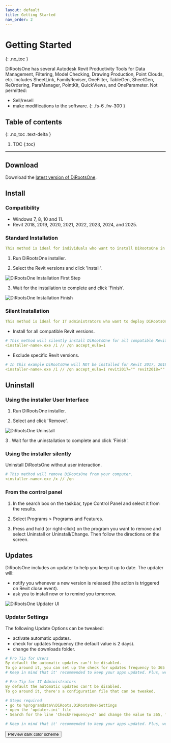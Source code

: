 ```yaml
---
layout: default
title: Getting Started
nav_order: 2
---
```


# Getting Started
{: .no_toc }

DiRootsOne has several Autodesk Revit Productivity Tools for Data Management, Filtering, Model Checking, Drawing Production, Point Clouds, etc. Includes SheetLink, FamilyReviser, OneFilter, TableGen, SheetGen, ReOrdering, ParaManager, PointKit, QuickViews, and OneParameter.
Not permitted:
-	Sell/resell
-	make modifications to the software.
{: .fs-6 .fw-300 }

## Table of contents
{: .no_toc .text-delta }

1. TOC
{:toc}

---

## Download

Download the [latest version of DiRootsOne](https://diroots.com/revit-plugins/dirootsone/).


## Install

### Compatibility
- Windows 7, 8, 10 and 11.
- Revit 2018, 2019, 2020, 2021, 2022, 2023, 2024, and 2025.

### Standard Installation

```yaml
This method is ideal for individuals who want to install DiRootsOne in one computer.
```

1. Run DiRootsOne installer.

2. Select the Revit versions and click 'Install'.

![DiRootsOne Installation First Step](..\assets\images\One-Installer.gif)

3. Wait for the installation to complete and click 'Finish'.

![DiRootsOne Installation Finish](..\assets\images\One-Installer-Finished.png)

### Silent Installation

```yaml
This method is ideal for IT administrators who want to deploy DiRootsOne to multiple computers.
```

- Install for all compatible Revit versions.

```yaml
# This method will silently install DiRootsOne for all compatible Revit versions.
<installer-name>.exe /i // /qn accept_eula=1
```

- Exclude specific Revit versions.

```yaml
# In this example DiRootsOne will NOT be installed for Revit 2017, 2018, and 2019.
<installer-name>.exe /i // /qn accept_eula=1 revit2017="" revit2018="" revit2019=""
```

## Uninstall

### Using the installer User Interface

1. Run DiRootsOne installer.

2. Select and click 'Remove'.

![DiRootsOne Uninstall](..\assets\images\One-Installer-Finished.png)

3 . Wait for the uninstallation to complete and click 'Finish'.

### Using the installer silently

Uninstall DiRootsOne without user interaction.

```yaml
# This method will remove DiRootsOne from your computer.
<installer-name>.exe /x // /qn
```

### From the control panel

1. In the search box on the taskbar, type Control Panel and select it from the results.

2. Select Programs > Programs and Features.

3. Press and hold (or right-click) on the program you want to remove and select Uninstall or Uninstall/Change. Then follow the directions on the screen.

## Updates

DiRootsOne includes an updater to help you keep it up to date. 
The updater will:
- notify you whenever a new version is released (the action is triggered on Revit close event).
- ask you to install now or to remind you tomorrow.

![DiRootsOne Updater UI](../assets\images\DiRootsOne-Updates.png)

### Updater Settings

The following Update Options can be tweaked:
- activate automatic updates.
- check for updates frequency (the default value is 2 days). 
- change the downloads folder.

```yaml
# Pro Tip for Users
By default the automatic updates can't be disabled.
To go around it, you can set up the check for updates frequency to 365 days, for example.
# Keep in mind that it' recommended to keep your apps updated. Plus, we do not provide support for outdated applications.
```

```yaml
# Pro Tip for IT Administrators
By default the automatic updates can't be disabled.
To go around it, there's a configuration file that can be tweaked.

# Steps required
- go to %programdata%\DiRoots.DiRootsOne\Settings
- open the 'updater.ini' file
- Search for the line 'CheckFrequency=2' and change the value to 365, for example.

# Keep in mind that it' recommended to keep your apps updated. Plus, we do not provide support for outdated applications.
```

<button class="btn js-toggle-dark-mode">Preview dark color scheme</button>
